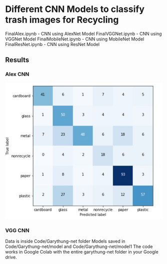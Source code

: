 # Different CNN Models to classify trash images for Recycling

FinalAlex.ipynb - CNN using AlexNet Model
FinalVGGNet.ipynb - CNN using VGGNet Model
FinalMobileNet.ipynb - CNN using MobileNet Model
FinalResNet.ipynb - CNN using ResNet Model

## Results

### Alex CNN

![AlexCM](Result/AlexCM.JPG)

### VGG CNN

Data is inside Code/Garythung-net folder
Models saved in Code/Garythung-net/model and Code/Garythung-net/model1
The code works in Google Colab with the entire garythung-net folder in your Google drive.
